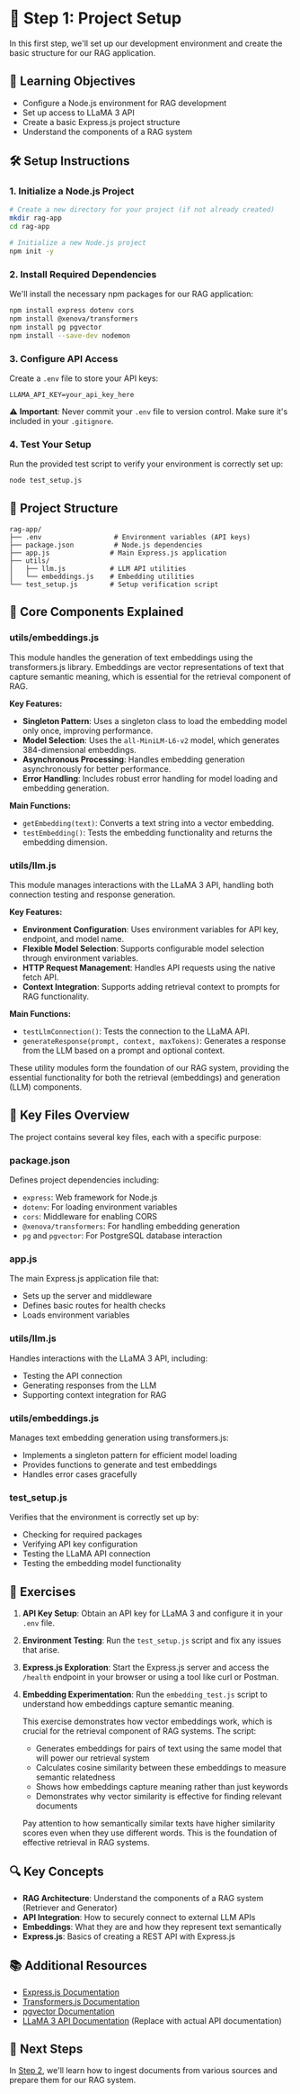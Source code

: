 # 📌 Step 1: Project Setup

In this first step, we'll set up our development environment and create the basic structure for our RAG application.

## 🎯 Learning Objectives
- Configure a Node.js environment for RAG development
- Set up access to LLaMA 3 API
- Create a basic Express.js project structure
- Understand the components of a RAG system

## 🛠️ Setup Instructions

### 1. Initialize a Node.js Project

```bash
# Create a new directory for your project (if not already created)
mkdir rag-app
cd rag-app

# Initialize a new Node.js project
npm init -y
```

### 2. Install Required Dependencies

We'll install the necessary npm packages for our RAG application:

```bash
npm install express dotenv cors
npm install @xenova/transformers
npm install pg pgvector
npm install --save-dev nodemon
```

### 3. Configure API Access

Create a `.env` file to store your API keys:

```
LLAMA_API_KEY=your_api_key_here
```

⚠️ **Important**: Never commit your `.env` file to version control. Make sure it's included in your `.gitignore`.

### 4. Test Your Setup

Run the provided test script to verify your environment is correctly set up:

```bash
node test_setup.js
```

## 📁 Project Structure

```
rag-app/
├── .env                  # Environment variables (API keys)
├── package.json          # Node.js dependencies
├── app.js               # Main Express.js application
├── utils/
│   ├── llm.js           # LLM API utilities
│   └── embeddings.js    # Embedding utilities
└── test_setup.js        # Setup verification script
```

## 🧩 Core Components Explained

### utils/embeddings.js

This module handles the generation of text embeddings using the transformers.js library. Embeddings are vector representations of text that capture semantic meaning, which is essential for the retrieval component of RAG.

**Key Features:**

- **Singleton Pattern**: Uses a singleton class to load the embedding model only once, improving performance.
- **Model Selection**: Uses the `all-MiniLM-L6-v2` model, which generates 384-dimensional embeddings.
- **Asynchronous Processing**: Handles embedding generation asynchronously for better performance.
- **Error Handling**: Includes robust error handling for model loading and embedding generation.

**Main Functions:**

- `getEmbedding(text)`: Converts a text string into a vector embedding.
- `testEmbedding()`: Tests the embedding functionality and returns the embedding dimension.

### utils/llm.js

This module manages interactions with the LLaMA 3 API, handling both connection testing and response generation.

**Key Features:**

- **Environment Configuration**: Uses environment variables for API key, endpoint, and model name.
- **Flexible Model Selection**: Supports configurable model selection through environment variables.
- **HTTP Request Management**: Handles API requests using the native fetch API.
- **Context Integration**: Supports adding retrieval context to prompts for RAG functionality.

**Main Functions:**

- `testLlmConnection()`: Tests the connection to the LLaMA API.
- `generateResponse(prompt, context, maxTokens)`: Generates a response from the LLM based on a prompt and optional context.

These utility modules form the foundation of our RAG system, providing the essential functionality for both the retrieval (embeddings) and generation (LLM) components.

## 📝 Key Files Overview

The project contains several key files, each with a specific purpose:

### package.json

Defines project dependencies including:
- `express`: Web framework for Node.js
- `dotenv`: For loading environment variables
- `cors`: Middleware for enabling CORS
- `@xenova/transformers`: For handling embedding generation
- `pg` and `pgvector`: For PostgreSQL database interaction

### app.js

The main Express.js application file that:
- Sets up the server and middleware
- Defines basic routes for health checks
- Loads environment variables

### utils/llm.js

Handles interactions with the LLaMA 3 API, including:
- Testing the API connection
- Generating responses from the LLM
- Supporting context integration for RAG

### utils/embeddings.js

Manages text embedding generation using transformers.js:
- Implements a singleton pattern for efficient model loading
- Provides functions to generate and test embeddings
- Handles error cases gracefully

### test_setup.js

Verifies that the environment is correctly set up by:
- Checking for required packages
- Verifying API key configuration
- Testing the LLaMA API connection
- Testing the embedding model functionality

## 🧪 Exercises

1. **API Key Setup**: Obtain an API key for LLaMA 3 and configure it in your `.env` file.

2. **Environment Testing**: Run the `test_setup.js` script and fix any issues that arise.

3. **Express.js Exploration**: Start the Express.js server and access the `/health` endpoint in your browser or using a tool like curl or Postman.

4. **Embedding Experimentation**: Run the `embedding_test.js` script to understand how embeddings capture semantic meaning.

   This exercise demonstrates how vector embeddings work, which is crucial for the retrieval component of RAG systems. The script:
   - Generates embeddings for pairs of text using the same model that will power our retrieval system
   - Calculates cosine similarity between these embeddings to measure semantic relatedness
   - Shows how embeddings capture meaning rather than just keywords
   - Demonstrates why vector similarity is effective for finding relevant documents
   
   Pay attention to how semantically similar texts have higher similarity scores even when they use different words. This is the foundation of effective retrieval in RAG systems.

## 🔍 Key Concepts

- **RAG Architecture**: Understand the components of a RAG system (Retriever and Generator)
- **API Integration**: How to securely connect to external LLM APIs
- **Embeddings**: What they are and how they represent text semantically
- **Express.js**: Basics of creating a REST API with Express.js

## 📚 Additional Resources

- [Express.js Documentation](https://expressjs.com/)
- [Transformers.js Documentation](https://huggingface.co/docs/transformers.js/index)
- [pgvector Documentation](https://github.com/pgvector/pgvector)
- [LLaMA 3 API Documentation](https://ai.meta.com/llama/) (Replace with actual API documentation)

## 🚀 Next Steps

In [Step 2](../step-02/README.md), we'll learn how to ingest documents from various sources and prepare them for our RAG system.
